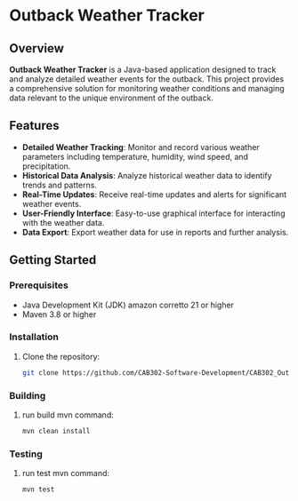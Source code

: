 # Outback Weather Tracker

## Overview

**Outback Weather Tracker** is a Java-based application designed to track and analyze detailed weather events for the outback. This project provides a comprehensive solution for monitoring weather conditions and managing data relevant to the unique environment of the outback.

## Features

- **Detailed Weather Tracking**: Monitor and record various weather parameters including temperature, humidity, wind speed, and precipitation.
- **Historical Data Analysis**: Analyze historical weather data to identify trends and patterns.
- **Real-Time Updates**: Receive real-time updates and alerts for significant weather events.
- **User-Friendly Interface**: Easy-to-use graphical interface for interacting with the weather data.
- **Data Export**: Export weather data for use in reports and further analysis.

## Getting Started

### Prerequisites

- Java Development Kit (JDK) amazon corretto 21 or higher
- Maven 3.8 or higher

### Installation

1. Clone the repository:
   ```bash
   git clone https://github.com/CAB302-Software-Development/CAB302_OutbackWeatherTracker.git

### Building

1. run build mvn command:
   ```bash
   mvn clean install


### Testing

1. run test mvn command:
   ```bash
   mvn test


